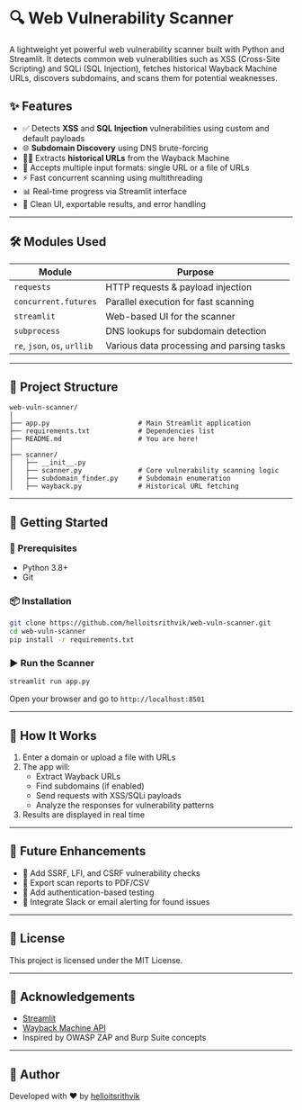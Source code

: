 # 🔍 Web Vulnerability Scanner

A lightweight yet powerful web vulnerability scanner built with Python and Streamlit. It detects common web vulnerabilities such as XSS (Cross-Site Scripting) and SQLi (SQL Injection), fetches historical Wayback Machine URLs, discovers subdomains, and scans them for potential weaknesses.

## ✨ Features

- ✅ Detects **XSS** and **SQL Injection** vulnerabilities using custom and default payloads
- 🌐 **Subdomain Discovery** using DNS brute-forcing
- 🕵️‍♂️ Extracts **historical URLs** from the Wayback Machine
- 📂 Accepts multiple input formats: single URL or a file of URLs
- ⚡ Fast concurrent scanning using multithreading
- 📊 Real-time progress via Streamlit interface
- 📎 Clean UI, exportable results, and error handling

---

## 🛠️ Modules Used

| Module         | Purpose                                                  |
|----------------|----------------------------------------------------------|
| `requests`     | HTTP requests & payload injection                        |
| `concurrent.futures` | Parallel execution for fast scanning              |
| `streamlit`    | Web-based UI for the scanner                            |
| `subprocess`   | DNS lookups for subdomain detection                     |
| `re`, `json`, `os`, `urllib` | Various data processing and parsing tasks |

---

## 📁 Project Structure

```
web-vuln-scanner/
│
├── app.py                      # Main Streamlit application
├── requirements.txt            # Dependencies list
├── README.md                   # You are here!
│
├── scanner/
│   ├── __init__.py
│   ├── scanner.py              # Core vulnerability scanning logic
│   ├── subdomain_finder.py     # Subdomain enumeration
│   ├── wayback.py              # Historical URL fetching
```

---

## 🚀 Getting Started

### 🔧 Prerequisites

- Python 3.8+
- Git

### 📦 Installation

```bash
git clone https://github.com/helloitsrithvik/web-vuln-scanner.git
cd web-vuln-scanner
pip install -r requirements.txt
```

### ▶️ Run the Scanner

```bash
streamlit run app.py
```

Open your browser and go to `http://localhost:8501`

---

## 🧪 How It Works

1. Enter a domain or upload a file with URLs
2. The app will:
   - Extract Wayback URLs
   - Find subdomains (if enabled)
   - Send requests with XSS/SQLi payloads
   - Analyze the responses for vulnerability patterns
3. Results are displayed in real time

---

## 📌 Future Enhancements

- 📡 Add SSRF, LFI, and CSRF vulnerability checks
- 📁 Export scan reports to PDF/CSV
- 🔐 Add authentication-based testing
- 💬 Integrate Slack or email alerting for found issues

---

## 📄 License

This project is licensed under the MIT License.

---

## 🙌 Acknowledgements

- [Streamlit](https://streamlit.io/)
- [Wayback Machine API](https://archive.org)
- Inspired by OWASP ZAP and Burp Suite concepts

---

## 🔗 Author

Developed with ❤️ by [helloitsrithvik](https://github.com/helloitsrithvik)
